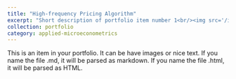 ```yaml
---
title: "High-frequency Pricing Algorithm"
excerpt: "Short description of portfolio item number 1<br/><img src='/images/500x300.png'>"
collection: portfolio
category: applied-microeconometrics
---
```


This is an item in your portfolio. It can be have images or nice text. If you name the file .md, it will be parsed as markdown. If you name the file .html, it will be parsed as HTML. 
